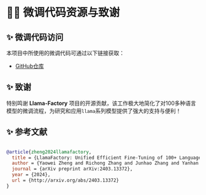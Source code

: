 # 🌈👋 微调代码资源与致谢

## ✨ 微调代码访问

本项目中所使用的微调代码可通过以下链接获取：

- [GitHub仓库](https://github.com/hiyouga/LLaMA-Factory)

## ✨ 致谢

特别鸣谢 **Llama-Factory** 项目的开源贡献，该工作极大地简化了对100多种语言模型的微调流程，为研究和应用`llama`系列模型提供了强大的支持与便利！

## ✨ 参考文献

```bibtex

@article{zheng2024llamafactory,
  title = {LlamaFactory: Unified Efficient Fine-Tuning of 100+ Language Models},
  author = {Yaowei Zheng and Richong Zhang and Junhao Zhang and Yanhan Ye and Zheyan Luo and Yongqiang Ma},
  journal = {arXiv preprint arXiv:2403.13372},
  year = {2024},
  url = {http://arxiv.org/abs/2403.13372}
}
